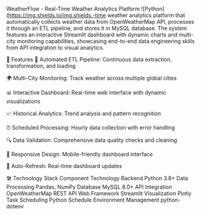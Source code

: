WeatherFlow - Real-Time Weather Analytics Platform
![Python](https://img.shields.io/img.shields.-time weather analytics platform that automatically collects weather data from OpenWeatherMap API, processes it through an ETL pipeline, and stores it in MySQL database. The system features an interactive Streamlit dashboard with dynamic charts and multi-city monitoring capabilities, showcasing end-to-end data engineering skills from API integration to visual analytics.

🌟 Features
🔄 Automated ETL Pipeline: Continuous data extraction, transformation, and loading

🌍 Multi-City Monitoring: Track weather across multiple global cities

📊 Interactive Dashboard: Real-time web interface with dynamic visualizations

📈 Historical Analytics: Trend analysis and pattern recognition

⏰ Scheduled Processing: Hourly data collection with error handling

🔍 Data Validation: Comprehensive data quality checks and cleaning

📱 Responsive Design: Mobile-friendly dashboard interface

🔄 Auto-Refresh: Real-time dashboard updates

🛠️ Technology Stack
Component	Technology
Backend	Python 3.8+
Data Processing	Pandas, NumPy
Database	MySQL 8.0+
API Integration	OpenWeatherMap REST API
Web Framework	Streamlit
Visualization	Plotly
Task Scheduling	Python Schedule
Environment Management	python-dotenv